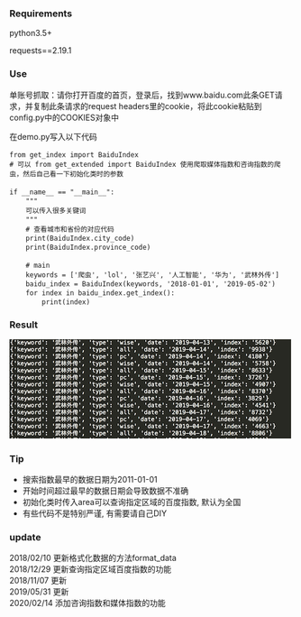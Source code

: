 ### Requirements
python3.5+
  
requests==2.19.1  

### Use
单账号抓取：请你打开百度的首页，登录后，找到www.baidu.com此条GET请求，并复制此条请求的request headers里的cookie，将此cookie粘贴到config.py中的COOKIES对象中  
  
在demo.py写入以下代码    
```
from get_index import BaiduIndex
# 可以 from get_extended import BaiduIndex 使用爬取媒体指数和咨询指数的爬虫，然后自己看一下初始化类时的参数 

if __name__ == "__main__":
    """
    可以传入很多关键词
    """
    # 查看城市和省份的对应代码
    print(BaiduIndex.city_code)
    print(BaiduIndex.province_code)
    
    # main
    keywords = ['爬虫', 'lol', '张艺兴', '人工智能', '华为', '武林外传']
    baidu_index = BaiduIndex(keywords, '2018-01-01', '2019-05-02')
    for index in baidu_index.get_index():
        print(index)
```
  
### Result
![](https://github.com/longxiaofei/markdown_img/blob/master/spider-baiduindex/aaa.png?raw=true)


### Tip
- 搜索指数最早的数据日期为2011-01-01
- 开始时间超过最早的数据日期会导致数据不准确  
- 初始化类时传入area可以查询指定区域的百度指数, 默认为全国
- 有些代码不是特别严谨, 有需要请自己DIY


### update 
2018/02/10 更新格式化数据的方法format_data  
2018/12/29 更新查询指定区域百度指数的功能  
2018/11/07 更新  
2019/05/31 更新  
2020/02/14 添加咨询指数和媒体指数的功能

